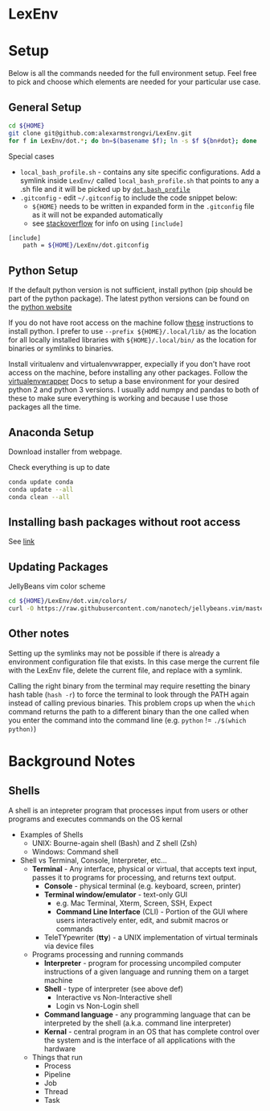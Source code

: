 LexEnv
============

# Setup
Below is all the commands needed for the full environment setup. 
Feel free to pick and choose which elements are needed for your particular use case.

## General Setup
```bash
cd ${HOME}
git clone git@github.com:alexarmstrongvi/LexEnv.git
for f in LexEnv/dot.*; do bn=$(basename $f); ln -s $f ${bn#dot}; done
```
Special cases  
* `local_bash_profile.sh` - contains any site specific configurations. Add a symlink inside `LexEnv/` called `local_bash_profile.sh` that points to any a .sh file and it will be picked up by [`dot.bash_profile`](dot.bash_profile)
* `.gitconfig` - edit `~/.gitconfig` to include the code snippet below:
  * `${HOME}` needs to be written in expanded form in the `.gitconfig` file as it will not be expanded automatically
  * see [stackoverflow](https://stackoverflow.com/questions/1557183/is-it-possible-to-include-a-file-in-your-gitconfig) for info on using `[include]`
```bash
[include]
    path = ${HOME}/LexEnv/dot.gitconfig
```

## Python Setup

If the default python version is not sufficient, install python (pip should be part of the python package).
The latest python versions can be found on the [python website](https://www.python.org/downloads/)

If you do not have root access on the machine follow [these](http://thelazylog.com/install-python-as-local-user-on-linux/) instructions to install python. I prefer to use `--prefix ${HOME}/.local/lib/` as the location for all locally installed libraries with `${HOME}/.local/bin/` as the location for binaries or symlinks to binaries.

Install viritualenv and virtualenvwrapper, expecially if you don't have root access on the machine, before installing any other packages. Follow the [virtualenvwrapper](https://virtualenvwrapper.readthedocs.io/en/latest/) Docs to setup a base environment for your desired python 2 and python 3 versions. I usually add numpy and pandas to both of these to make sure everything is working and because I use those packages all the time.
## Anaconda Setup

Download installer from webpage.

Check everything is up to date
```bash
conda update conda
conda update --all
conda clean --all
```

## Installing bash packages without root access

See [link](https://monsterbashseq.wordpress.com/2016/01/24/how-to-install-linux-software-without-root-privileges/)

## Updating Packages

JellyBeans vim color scheme
```bash
cd ${HOME}/LexEnv/dot.vim/colors/
curl -O https://raw.githubusercontent.com/nanotech/jellybeans.vim/master/colors/jellybeans.vim
```

## Other notes

Setting up the symlinks may not be possible if there is already a environment configuration file that exists.
In this case merge the current file with the LexEnv file, delete the current file, and replace with a symlink.

Calling the right binary from the terminal may require resetting the binary hash table (`hash -r`) to force the terminal to look through the PATH again instead of calling previous binaries. This problem crops up when the `which` command returns the path to a different binary than the one called when you enter the command into the command line (e.g. `python` != `./$(which python)`)

# Background Notes
## Shells
A shell is an intepreter program that processes input from users or other programs and executes commands on the OS kernal
* Examples of Shells
  * UNIX: Bourne-again shell (Bash) and Z shell (Zsh)
  * Windows: Command shell
* Shell vs Terminal, Console, Interpreter, etc...
  * **Terminal** - Any interface, physical or virtual, that accepts text input, passes it to programs for processing, and returns text output.
    * **Console** - physical terminal (e.g. keyboard, screen, printer)
    * **Terminal window/emulator** - text-only GUI
      * e.g. Mac Terminal, Xterm, Screen, SSH, Expect
      * **Command Line Interface** (CLI) - Portion of the GUI where users interactively enter, edit, and submit macros or commands
    * TeleTYpewriter (**tty**) - a UNIX implementation of virtual terminals via device files
  * Programs processing and running commands
    * **Interpreter** - program for processing uncompiled computer instructions of a given language and running them on a target machine
    * **Shell** - type of interpreter (see above def)
      * Interactive vs Non-Interactive shell
      * Login vs Non-Login shell
    * **Command language** - any programming language that can be interpreted by the shell (a.k.a. command line interpreter)
    * **Kernal** - central program in an OS that has complete control over the system and is the interface of all applications with the hardware
  * Things that run
    * Process
    * Pipeline
    * Job
    * Thread
    * Task

